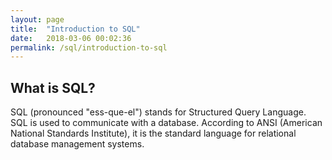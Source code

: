 ```yaml
---
layout: page
title:  "Introduction to SQL"
date:   2018-03-06 00:02:36
permalink: /sql/introduction-to-sql
---
```


What is SQL?
------

SQL (pronounced "ess-que-el") stands for Structured Query Language. SQL is used to communicate with a database. According to ANSI (American National Standards Institute), it is the standard language for relational database management systems.
